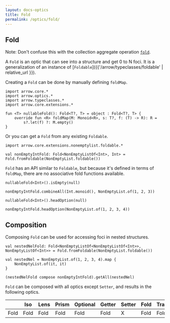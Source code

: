 ```yaml
---
layout: docs-optics
title: Fold
permalink: /optics/fold/
---
```


## Fold


Note: Don't confuse this with the collection aggregate operation [`fold`](https://kotlinlang.org/docs/reference/collection-aggregate.html#fold-and-reduce).

A `Fold` is an optic that can see into a structure and get 0 to N foci.
It is a generalization of an instance of [`Foldable`]({{'/arrow/typeclasses/foldable' | relative_url }}).

Creating a `Fold` can be done by manually defining `foldMap`.

```kotlin:ank
import arrow.core.*
import arrow.optics.*
import arrow.typeclasses.*
import arrow.core.extensions.*

fun <T> nullableFold(): Fold<T?, T> = object : Fold<T?, T> {
    override fun <R> foldMap(M: Monoid<R>, s: T?, f: (T) -> R): R =
        s?.let(f) ?: M.empty()
}
```

Or you can get a `Fold` from any existing `Foldable`.

```kotlin:ank:silent
import arrow.core.extensions.nonemptylist.foldable.*

val nonEmptyIntFold: Fold<NonEmptyListOf<Int>, Int> = Fold.fromFoldable(NonEmptyList.foldable())
```

`Fold` has an API similar to `Foldable`, but because it's defined in terms of `foldMap`, there are no associative fold functions available.

```kotlin:ank
nullableFold<Int>().isEmpty(null)
```
```kotlin:ank
nonEmptyIntFold.combineAll(Int.monoid(), NonEmptyList.of(1, 2, 3))
```
```kotlin:ank
nullableFold<Int>().headOption(null)
```
```kotlin:ank
nonEmptyIntFold.headOption(NonEmptyList.of(1, 2, 3, 4))
```

## Composition

Composing `Fold` can be used for accessing foci in nested structures.

```kotlin:ank
val nestedNelFold: Fold<NonEmptyListOf<NonEmptyListOf<Int>>, NonEmptyListOf<Int>> = Fold.fromFoldable(NonEmptyList.foldable())

val nestedNel = NonEmptyList.of(1, 2, 3, 4).map {
    NonEmptyList.of(it, it)
}

(nestedNelFold compose nonEmptyIntFold).getAll(nestedNel)
```

`Fold` can be composed with all optics except `Setter`, and results in the following optics.

|   | Iso | Lens | Prism |Optional | Getter | Setter | Fold | Traversal |
| --- | --- | --- | --- |--- | --- | --- | --- | --- |
| Fold | Fold | Fold | Fold | Fold | Fold | X | Fold | Fold |
